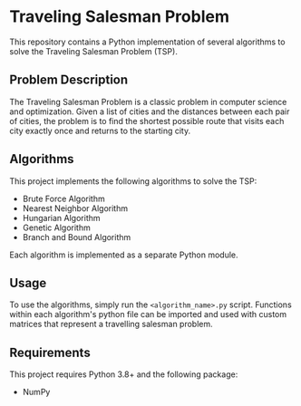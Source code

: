 # Traveling Salesman Problem

This repository contains a Python implementation of several algorithms to solve the Traveling Salesman Problem (TSP).

## Problem Description

The Traveling Salesman Problem is a classic problem in computer science and optimization. Given a list of cities and the distances between each pair of cities, the problem is to find the shortest possible route that visits each city exactly once and returns to the starting city.

## Algorithms

This project implements the following algorithms to solve the TSP:

- Brute Force Algorithm
- Nearest Neighbor Algorithm
- Hungarian Algorithm
- Genetic Algorithm
- Branch and Bound Algorithm

Each algorithm is implemented as a separate Python module.

## Usage

To use the algorithms, simply run the `<algorithm_name>.py` script. Functions within each algorithm's python file can be imported and used with custom matrices that represent a travelling salesman problem.

## Requirements

This project requires Python 3.8+ and the following package:

- NumPy
